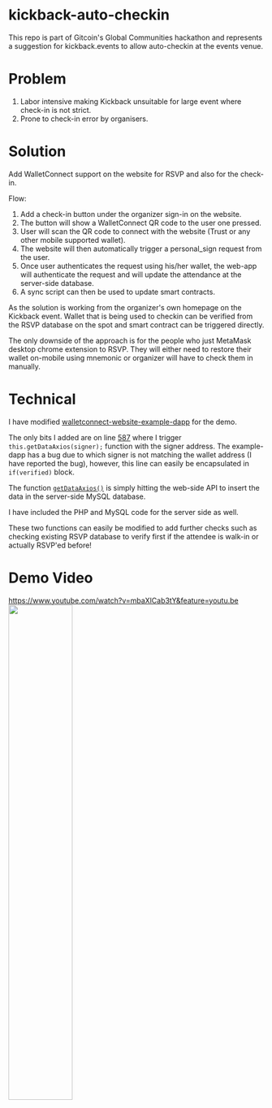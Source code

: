 # kickback-auto-checkin

This repo is part of Gitcoin's Global Communities hackathon and represents a suggestion for kickback.events to allow auto-checkin at the events venue.

# Problem
1. Labor intensive making Kickback unsuitable for large event where check-in is not strict.
2. Prone to check-in error by organisers.

# Solution
Add WalletConnect support on the website for RSVP and also for the check-in.

Flow:
1. Add a check-in button under the organizer sign-in on the website.
2. The button will show a WalletConnect QR code to the user one pressed.
3. User will scan the QR code to connect with the website (Trust or any other mobile supported wallet).
4. The website will then automatically trigger a personal_sign request from the user.
5. Once user authenticates the request using his/her wallet, the web-app will authenticate the request and will update the attendance at the server-side database.
6. A sync script can then be used to update smart contracts.

As the solution is working from the organizer's own homepage on the Kickback event. Wallet that is being used to checkin can be verified from the RSVP database on the spot and smart contract can be triggered directly.

The only downside of the approach is for the people who just MetaMask desktop chrome extension to RSVP. They will either need to restore their wallet on-mobile using mnemonic or organizer will have to check them in manually.

# Technical

I have modified [walletconnect-website-example-dapp](https://github.com/WalletConnect/walletconnect-example-dapp) for the demo.

The only bits I added are on line [587](https://github.com/hammadtq/kickback-checkin/blob/6aeabf5273c24c0adae4228e2a9bf746b7cfc86f/app/src/App.tsx#L587) where I trigger `this.getDataAxios(signer);` function with the signer address. The example-dapp has a bug due to which signer is not matching the wallet address (I have reported the bug), however, this line can easily be encapsulated in `if(verified)` block.

The function [`getDataAxios()`](https://github.com/hammadtq/kickback-checkin/blob/4aab80a18f06de11b88bb7657ee75e03d8127217/app/src/App.tsx#L545) is simply hitting the web-side API to insert the data in the server-side MySQL database.

I have included the PHP and MySQL code for the server side as well.

These two functions can easily be modified to add further checks such as checking existing RSVP database to verify first if the attendee is walk-in or actually RSVP'ed before!


# Demo Video
https://www.youtube.com/watch?v=mbaXlCab3tY&feature=youtu.be
[<img src="https://img.youtube.com/vi/mbaXlCab3tY/maxresdefault.jpg" width="50%">](https://youtu.be/mbaXlCab3tY)
